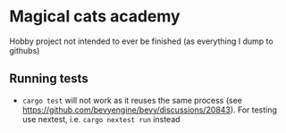 # Magical cats academy

Hobby project not intended to ever be finished (as everything I dump to githubs)

## Running tests

* `cargo test` will not work as it reuses the same process (see https://github.com/bevyengine/bevy/discussions/20843). For testing use nextest, i.e.
`cargo nextest run` instead

